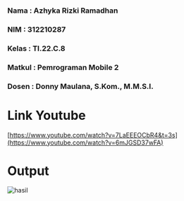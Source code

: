 ### Nama    : Azhyka Rizki Ramadhan
### NIM     : 312210287
### Kelas   : TI.22.C.8
### Matkul  : Pemrograman Mobile 2
### Dosen   : Donny Maulana, S.Kom., M.M.S.I.

# Link Youtube
[https://www.youtube.com/watch?v=7LaEEEOCbR4&t=3s](https://www.youtube.com/watch?v=6mJGSD37wFA)

# Output
![hasil](https://github.com/Azhyka/ParsingJSON/assets/115516688/02cc1d85-8008-4907-8710-e2ad8eee1a94)


